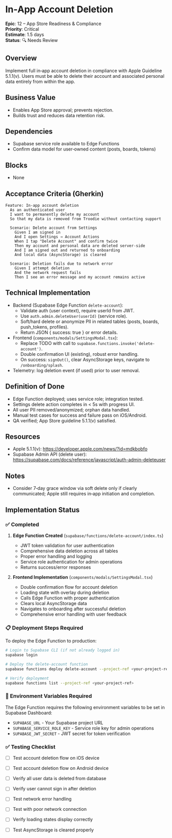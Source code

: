 # In‑App Account Deletion

**Epic**: 12 – App Store Readiness & Compliance  
**Priority**: Critical  
**Estimate**: 1.5 days  
**Status**: 🔍 Needs Review

## Overview
Implement full in‑app account deletion in compliance with Apple Guideline 5.1.1(v). Users must be able to delete their account and associated personal data entirely from within the app.

## Business Value
- Enables App Store approval; prevents rejection.  
- Builds trust and reduces data retention risk.

## Dependencies
- Supabase service role available to Edge Functions  
- Confirm data model for user‑owned content (posts, boards, tokens)

## Blocks
- None

## Acceptance Criteria (Gherkin)
```gherkin
Feature: In‑app account deletion
  As an authenticated user
  I want to permanently delete my account
  So that my data is removed from Troodie without contacting support

  Scenario: Delete account from Settings
    Given I am signed in
    And I open Settings → Account Actions
    When I tap "Delete Account" and confirm twice
    Then my account and personal data are deleted server‑side
    And I am signed out and returned to onboarding
    And local data (AsyncStorage) is cleared

  Scenario: Deletion fails due to network error
    Given I attempt deletion
    And the network request fails
    Then I see an error message and my account remains active
```

## Technical Implementation
- Backend (Supabase Edge Function `delete-account`):
  - Validate auth (user context), require userId from JWT.
  - Use `auth.admin.deleteUser(userId)` (service role).
  - Soft/hard delete or anonymize PII in related tables (posts, boards, push_tokens, profiles).
  - Return JSON { success: true } or error details.
- Frontend (`components/modals/SettingsModal.tsx`):
  - Replace TODO with call to `supabase.functions.invoke('delete-account')`.
  - Double confirmation UI (existing), robust error handling.
  - On success: `signOut()`, clear AsyncStorage keys, navigate to `/onboarding/splash`.
- Telemetry: log deletion event (if used) prior to user removal.

## Definition of Done
- Edge Function deployed; uses service role; integration tested.  
- Settings delete action completes in < 5s with progress UI.  
- All user PII removed/anonymized; orphan data handled.  
- Manual test cases for success and failure pass on iOS/Android.  
- QA verified; App Store guideline 5.1.1(v) satisfied.

## Resources
- Apple 5.1.1(v): https://developer.apple.com/news/?id=mdkbobfo  
- Supabase Admin API (delete user): https://supabase.com/docs/reference/javascript/auth-admin-deleteuser

## Notes
- Consider 7‑day grace window via soft delete only if clearly communicated; Apple still requires in‑app initiation and completion.

## Implementation Status

### ✅ Completed
1. **Edge Function Created** (`supabase/functions/delete-account/index.ts`)
   - JWT token validation for user authentication
   - Comprehensive data deletion across all tables
   - Proper error handling and logging
   - Service role authentication for admin operations
   - Returns success/error responses

2. **Frontend Implementation** (`components/modals/SettingsModal.tsx`)
   - Double confirmation flow for account deletion
   - Loading state with overlay during deletion
   - Calls Edge Function with proper authentication
   - Clears local AsyncStorage data
   - Navigates to onboarding after successful deletion
   - Comprehensive error handling with user feedback

### 📋 Deployment Steps Required
To deploy the Edge Function to production:

```bash
# Login to Supabase CLI (if not already logged in)
supabase login

# Deploy the delete-account function
supabase functions deploy delete-account --project-ref <your-project-ref>

# Verify deployment
supabase functions list --project-ref <your-project-ref>
```

### 🔐 Environment Variables Required
The Edge Function requires the following environment variables to be set in Supabase Dashboard:
- `SUPABASE_URL` - Your Supabase project URL
- `SUPABASE_SERVICE_ROLE_KEY` - Service role key for admin operations  
- `SUPABASE_JWT_SECRET` - JWT secret for token verification

### ✅ Testing Checklist
- [ ] Test account deletion flow on iOS device
- [ ] Test account deletion flow on Android device
- [ ] Verify all user data is deleted from database
- [ ] Verify user cannot sign in after deletion
- [ ] Test network error handling
- [ ] Test with poor network connection
- [ ] Verify loading states display correctly
- [ ] Test AsyncStorage is cleared properly

